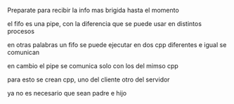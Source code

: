 Preparate para recibir la info mas brigida hasta el momento

el fifo es una pipe, con la diferencia que se puede usar en distintos procesos

en otras palabras un fifo se puede ejecutar en dos cpp diferentes e igual se comunican

en cambio el pipe se comunica solo con los del mimso cpp

para esto se crean  cpp, uno del cliente otro del servidor

ya no es necesario que sean padre e hijo
